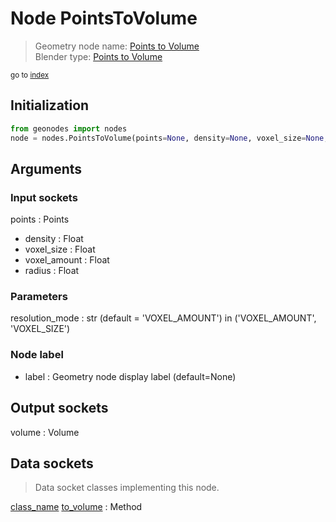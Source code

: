 
# Node PointsToVolume

> Geometry node name: [Points to Volume](https://docs.blender.org/manual/en/latest/modeling/geometry_nodes/material/points_to_volume.html)<br>
  Blender type: [Points to Volume](https://docs.blender.org/api/current/bpy.types.GeometryNodePointsToVolume.html)
  
<sub>go to [index](/docs/index.md)</sub>

## Initialization

```python
from geonodes import nodes
node = nodes.PointsToVolume(points=None, density=None, voxel_size=None, voxel_amount=None, radius=None, resolution_mode='VOXEL_AMOUNT', label=None)
```



## Arguments


### Input sockets

points : Points
- density : Float
- voxel_size : Float
- voxel_amount : Float
- radius : Float

### Parameters

resolution_mode : str (default = 'VOXEL_AMOUNT') in ('VOXEL_AMOUNT', 'VOXEL_SIZE')

### Node label

- label : Geometry node display label (default=None)

## Output sockets

volume : Volume

## Data sockets

> Data socket classes implementing this node.
  
[class_name](docs/sockets/Points.md) [to_volume](docs/sockets/Points.md#to_volume) : Method

